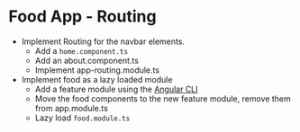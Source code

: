 # Food App - Routing

- Implement Routing for the navbar elements.
    - Add a `home.component.ts`
    - Add an about.component.ts
    - Implement app-routing.module.ts
- Implement food as a lazy loaded module
    - Add a feature module using the [Angular CLI](https://angular.io/cli/generate#module-command)
    - Move the food components to the new feature module, remove them from app.module.ts
    - Lazy load `food.module.ts`